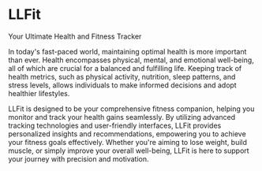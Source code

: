 # LLFit
Your Ultimate Health and Fitness Tracker

In today's fast-paced world, maintaining optimal health is more important than ever. Health encompasses physical, mental, and emotional well-being, all of which are crucial for a balanced and fulfilling life. Keeping track of health metrics, such as physical activity, nutrition, sleep patterns, and stress levels, allows individuals to make informed decisions and adopt healthier lifestyles.

LLFit is designed to be your comprehensive fitness companion, helping you monitor and track your health gains seamlessly. By utilizing advanced tracking technologies and user-friendly interfaces, LLFit provides personalized insights and recommendations, empowering you to achieve your fitness goals effectively. Whether you're aiming to lose weight, build muscle, or simply improve your overall well-being, LLFit is here to support your journey with precision and motivation.
